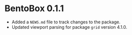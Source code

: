 # BentoBox 0.1.1

* Added a `NEWS.md` file to track changes to the package.
* Updated viewport parsing for package `grid` version 4.1.0.

